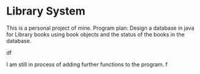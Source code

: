 # Library System
This is a personal project of mine.
Program plan: Design a database in java for Library books using book objects and the status of the books in the database.

df

I am still in process of adding further functions to the program.
f

